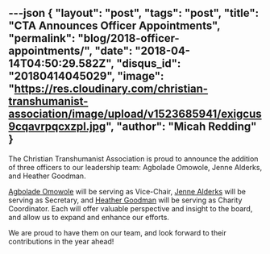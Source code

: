 ---json
{
	"layout": "post",
	"tags": "post",
    "title": "CTA Announces Officer Appointments",
    "permalink": "blog/2018-officer-appointments/",
    "date": "2018-04-14T04:50:29.582Z",
    "disqus_id": "20180414045029",
    "image":  "https://res.cloudinary.com/christian-transhumanist-association/image/upload/v1523685941/exigcus9cqavrpqcxzpl.jpg",
    "author": "Micah Redding"
}
---
The Christian Transhumanist Association is proud to announce the addition of three officers to our leadership team: Agbolade Omowole, Jenne Alderks, and Heather Goodman. 

[Agbolade Omowole](https://www.christiantranshumanism.org/users/287) will be serving as Vice-Chair, [Jenne Alderks](https://www.christiantranshumanism.org/users/274) will be serving as Secretary, and [Heather Goodman](https://www.christiantranshumanism.org/users/291) will be serving as Charity Coordinator. Each will offer valuable perspective and insight to the board, and allow us to expand and enhance our efforts.

We are proud to have them on our team, and look forward to their contributions in the year ahead!
